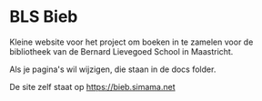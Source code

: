 # BLS Bieb

Kleine website voor het project om boeken in te zamelen voor de bibliotheek van de Bernard Lievegoed School in Maastricht.

Als je pagina's wil wijzigen, die staan in de docs folder.

De site zelf staat op https://bieb.simama.net

